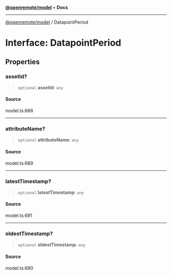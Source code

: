 [**@openremote/model**](../README.md) • **Docs**

***

[@openremote/model](../globals.md) / DatapointPeriod

# Interface: DatapointPeriod

## Properties

### assetId?

> `optional` **assetId**: `any`

#### Source

model.ts:688

***

### attributeName?

> `optional` **attributeName**: `any`

#### Source

model.ts:689

***

### latestTimestamp?

> `optional` **latestTimestamp**: `any`

#### Source

model.ts:691

***

### oldestTimestamp?

> `optional` **oldestTimestamp**: `any`

#### Source

model.ts:690
